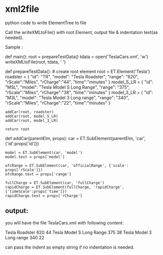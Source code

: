 # xml2file
python code to write ElementTree to file

Call the writeXMLtoFile() with root Element, output file & indentation text(as needed).

Sample :

def main():
    root = prepareTestData()
    tdata = open('TeslaCars.xml', 'w')
    writeXMLtoFile(root, tdata, '  ')
    
def prepareTestData():
    # create root element
    root = ET.Element('Tesla')
    roadster =	{ "id": "TR",
                  "model": "Tesla Roadster",
                  "range": "620",
                  "rScale":"Miles",
                  "rCharge":"44",
                  "time":"minutes" }
    model_S_LR =	{ "id": "MSL",
                  "model": "Tesla Model S Long Range",
                  "range": "375",
                  "rScale":"Miles",
                  "rCharge":"38",
                  "time":"minutes" }
    model_3_LR =	{ "id": "M3L",
                  "model": "Tesla Model 3 Long range",
                  "range": "340",
                  "rScale":"Miles",
                  "rCharge":"22",
                  "time":"minutes" }

    addCar(root, roadster)
    addCar(root, model_S_LR)
    addCar(root, model_3_LR)
    
    return root

def addCar(parentElm, props):
    car = ET.SubElement(parentElm, 'car', {'id':props['id']})

    model = ET.SubElement(car, 'model')
    model.text = props['model']

    ofcRange = ET.SubElement(car, 'officialRange', {'scale': props['rScale']})
    ofcRange.text = props['range']

    fullCharge = ET.SubElement(car, 'fullCharge')
    rapidCharge = ET.SubElement(fullCharge, 'rapidCharge', {'timeScale':props['time']})
    rapidCharge.text = props['rCharge']
    
output:
------
you will have the file TeslaCars.xml with following content:

<Tesla>
  <car id="TR">
    <model>Tesla Roadster</model>
    <officialRange scale="Miles">620</officialRange>
    <fullCharge>
      <rapidCharge timeScale="minutes">44</rapidCharge>
    </fullCharge>
  </car>
  <car id="MSL">
    <model>Tesla Model S Long Range</model>
    <officialRange scale="Miles">375</officialRange>
    <fullCharge>
      <rapidCharge timeScale="minutes">38</rapidCharge>
    </fullCharge>
  </car>
  <car id="M3L">
    <model>Tesla Model 3 Long range</model>
    <officialRange scale="Miles">340</officialRange>
    <fullCharge>
      <rapidCharge timeScale="minutes">22</rapidCharge>
    </fullCharge>
  </car>
</Tesla>

can pass the indent as empty string if no indentation is needed.
